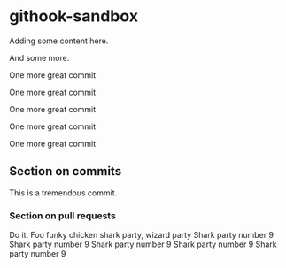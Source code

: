 # githook-sandbox

Adding some content here.

And some more.

One more great commit

One more great commit

One more great commit

One more great commit

One more great commit

## Section on commits

This is a tremendous commit.

### Section on pull requests

Do it. 
Foo
funky chicken
shark party, wizard party
Shark party number 9
Shark party number 9
Shark party number 9
Shark party number 9
Shark party number 9
